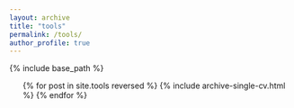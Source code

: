 ```yaml
---
layout: archive
title: "tools"
permalink: /tools/
author_profile: true
---
```


{% include base_path %}

<ul>{% for post in site.tools reversed %}
    {% include archive-single-cv.html %}
    {% endfor %}</ul>
